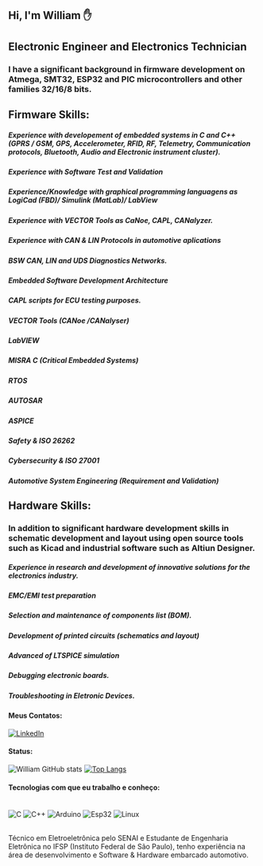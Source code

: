 ## Hi, I'm William ✋

## Electronic Engineer and Electronics Technician

### I have a significant background in firmware development on Atmega, SMT32, ESP32 and PIC microcontrollers and other families 32/16/8 bits. 

## Firmware Skills: 

 ##### Experience with developement of embedded systems in C and C++ (GPRS / GSM, GPS, Accelerometer, RFID, RF, Telemetry, Communication protocols, Bluetooth, Audio and Electronic instrument cluster).
 ##### Experience with Software Test and Validation
 ##### Experience/Knowledge with graphical programming languagens as LogiCad (FBD)/ Simulink (MatLab)/ LabView 
 ##### Experience with VECTOR Tools as CaNoe, CAPL, CANalyzer. 
 ##### Experience with CAN & LIN Protocols in automotive aplications
 ##### BSW CAN, LIN and UDS Diagnostics Networks.
 ##### Embedded Software Development Architecture
 ##### CAPL scripts for ECU testing purposes.
 ##### VECTOR Tools (CANoe /CANalyser)
 ##### LabVIEW
 ##### MISRA C (Critical Embedded Systems)
 ##### RTOS
 ##### AUTOSAR
 ##### ASPICE 
 ##### Safety & ISO 26262
 ##### Cybersecurity & ISO 27001
 ##### Automotive System Engineering (Requirement and Validation)


## Hardware Skills: 

### In addition to significant hardware development skills in schematic development and layout using open source tools such as Kicad and industrial software such as Altiun Designer.

##### Experience in research and development of innovative solutions for the electronics industry.
##### EMC/EMI test preparation 
##### Selection and maintenance of components list (BOM).
##### Development of printed circuits (schematics and layout)
##### Advanced of LTSPICE simulation
##### Debugging electronic boards.
##### Troubleshooting in Eletronic Devices. 


#### Meus Contatos: 
[![LinkedIn](https://img.shields.io/badge/LinkedIn-0077B5?style=for-the-badge&logo=linkedin&logoColor=white)](https://www.linkedin.com/in/william-souza-santos-59037b1a9/)

#### Status: 
![William GitHub stats](https://github-readme-stats.vercel.app/api?username=William-Souza-Santos&show_icons=true&theme=tokyonight)
[![Top Langs](https://github-readme-stats.vercel.app/api/top-langs/?username=William-Souza-Santos)](https://github.com/William-Souza-Santos/github-readme-stats)
#### Tecnologias com que eu trabalho e conheço: 
<div style="display: inline_block"><br/>
     <img align="center" alt="C" src="https://img.shields.io/badge/C-00599C?style=for-the-badge&logo=c&logoColor=white"/>
     <img align="center" alt="C++" src="https://img.shields.io/badge/C%2B%2B-00599C?style=for-the-badge&logo=c%2B%2B&logoColor=white"/>
     <img align="center" alt="Arduino" src="https://img.shields.io/badge/Arduino-00979D?style=for-the-badge&logo=Arduino&logoColor=white"/>
     <img align="center" alt="Esp32" src="https://img.shields.io/badge/espressif-E7352C?style=for-the-badge&logo=espressif&logoColor=white"/>
     <img align="center" alt="Linux" src="https://img.shields.io/badge/Linux-FCC624?style=for-the-badge&logo=linux&logoColor=black"/>
</div> <br/>

Técnico em Eletroeletrônica pelo SENAI e Estudante de Engenharia Eletrônica no IFSP (Instituto Federal de São Paulo), tenho experiência na área de desenvolvimento e Software & Hardware embarcado automotivo. 

